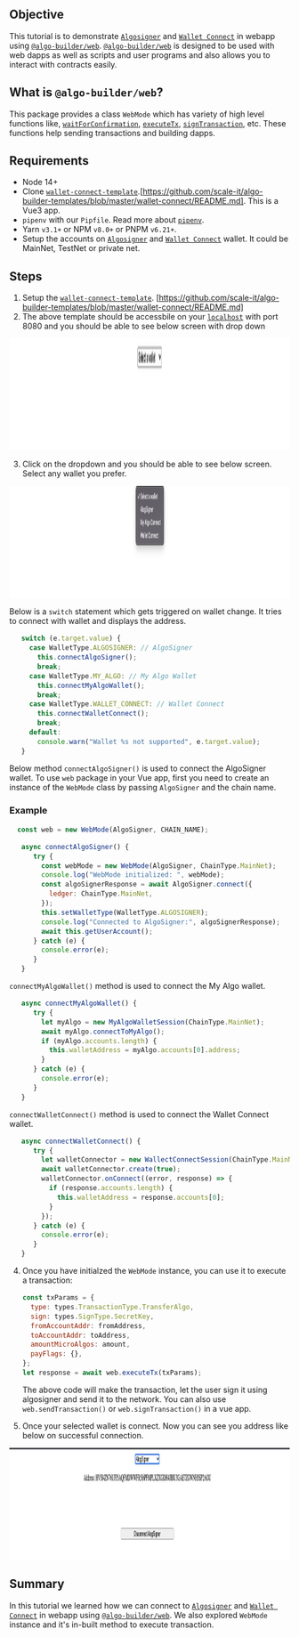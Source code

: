 ## Objective

This tutorial is to demonstrate [`Algosigner`](https://github.com/PureStake/algosigner) and [`Wallet Connect`](https://walletconnect.com/) in webapp using [`@algo-builder/web`](https://github.com/scale-it/algo-builder/tree/master/packages/web). [`@algo-builder/web`](https://github.com/scale-it/algo-builder/tree/master/packages/web) is designed to be used with web dapps as well as scripts and user programs and also allows you to interact with contracts easily.

## What is `@algo-builder/web`?

This package provides a class `WebMode` which has variety of high level functions like, [`waitForConfirmation`](https://algobuilder.dev/api/web/classes/WebMode.html#waitForConfirmation), [`executeTx`](<(https://algobuilder.dev/api/web/classes/WebMode.html#executeTransaction)>), [`signTransaction`](<(https://algobuilder.dev/api/web/classes/WebMode.html#signTransaction)>), etc. These functions help sending transactions and building dapps.

## Requirements

- Node 14+
- Clone [`wallet-connect-template`]().[https://github.com/scale-it/algo-builder-templates/blob/master/wallet-connect/README.md]. This is a Vue3 app.
- `pipenv` with our `Pipfile`. Read more about [`pipenv`](https://algobuilder.dev/guide/README#using-pipenv).
- Yarn `v3.1+` or NPM `v8.0+` or PNPM `v6.21+`.
- Setup the accounts on [`Algosigner`](https://github.com/PureStake/algosigner) and [`Wallet Connect`](https://walletconnect.com/) wallet. It could be MainNet, TestNet or private net.

## Steps

1. Setup the [`wallet-connect-template`](). [https://github.com/scale-it/algo-builder-templates/blob/master/wallet-connect/README.md]
2. The above template should be accessbile on your [`localhost`](http://localhost:8080/) with port 8080 and you should be able to see below screen with drop down

<img src="./t-08/assets/select-wallet.png" height="200" title="Select Wallet" />

3. Click on the dropdown and you should be able to see below screen. Select any wallet you prefer. 

<img src="./t-08/assets/all-wallets.png" height="200" title="All Wallet" />

   Below is a `switch` statement which gets triggered on wallet change. It tries to connect with wallet and displays the address.

```js
   switch (e.target.value) {
     case WalletType.ALGOSIGNER: // AlgoSigner
       this.connectAlgoSigner();
       break;
     case WalletType.MY_ALGO: // My Algo Wallet
       this.connectMyAlgoWallet();
       break;
     case WalletType.WALLET_CONNECT: // Wallet Connect
       this.connectWalletConnect();
       break;
     default:
       console.warn("Wallet %s not supported", e.target.value);
   }
```

   Below method `connectAlgoSigner()` is used to connect the AlgoSigner wallet. To use `web` package in your Vue app, first you need to create an instance of the `WebMode` class by passing `AlgoSigner` and the chain name.

### Example

 ```js
   const web = new WebMode(AlgoSigner, CHAIN_NAME);
 ```

```js
   async connectAlgoSigner() {
      try {
        const webMode = new WebMode(AlgoSigner, ChainType.MainNet);
        console.log("WebMode initialized: ", webMode);
        const algoSignerResponse = await AlgoSigner.connect({
          ledger: ChainType.MainNet,
        });
        this.setWalletType(WalletType.ALGOSIGNER);
        console.log("Connected to AlgoSigner:", algoSignerResponse);
        await this.getUserAccount();
      } catch (e) {
        console.error(e);
      }
   }
```

`connectMyAlgoWallet()` method is used to connect the My Algo wallet.

```js
   async connectMyAlgoWallet() {
      try {
        let myAlgo = new MyAlgoWalletSession(ChainType.MainNet);
        await myAlgo.connectToMyAlgo();
        if (myAlgo.accounts.length) {
          this.walletAddress = myAlgo.accounts[0].address;
        }
      } catch (e) {
        console.error(e);
      }
   }
```

`connectWalletConnect()` method is used to connect the Wallet Connect wallet.

```js
   async connectWalletConnect() {
      try {
        let walletConnector = new WallectConnectSession(ChainType.MainNet);
        await walletConnector.create(true);
        walletConnector.onConnect((error, response) => {
          if (response.accounts.length) {
            this.walletAddress = response.accounts[0];
          }
        });
      } catch (e) {
        console.error(e);
      }
   }
```

4. Once you have initialzed the `WebMode` instance, you can use it to execute a transaction:

    ```js
    const txParams = {
      type: types.TransactionType.TransferAlgo,
      sign: types.SignType.SecretKey,
      fromAccountAddr: fromAddress,
      toAccountAddr: toAddress,
      amountMicroAlgos: amount,
      payFlags: {},
    };
    let response = await web.executeTx(txParams);
    ```

    The above code will make the transaction, let the user sign it using algosigner and send it to the network. You can also use `web.sendTransaction()` or `web.signTransaction()` in a vue app.

5. Once your selected wallet is connect. Now you can see you address like below on successful connection.

<img src="./t-08/assets/wallet-connected.png" height="200" title="Select Wallet" />

## Summary

In this tutorial we learned how we can connect to [`Algosigner`](https://github.com/PureStake/algosigner) and [`Wallet Connect`](https://walletconnect.com/) in webapp using [`@algo-builder/web`](https://github.com/scale-it/algo-builder/tree/master/packages/web). We also explored `WebMode` instance and it's in-built method to execute transaction.
